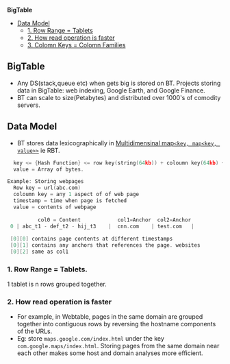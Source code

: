 **BigTable**
- [Data Model](#datamodel)
  - [1. Row Range = Tablets](#rr)
  - [2. How read operation is faster](#faster)
  - [3. Colomn Keys = Colomn Families](#family)

## BigTable
- Any DS(stack,queue etc) when gets big is stored on BT. Projects storing data in BigTable: web indexing, Google Earth, and Google Finance.
- BT can scale to size(Petabytes) and distributed over 1000's of comodity servers.

<a name=datamodel></a>
## Data Model
- BT stores data lexicographically in [Multidimensinal map`<key, map<key, value>>`](/Languages/Programming_Languages/c++/Standard_Template_Library) ie RBT.
```c
  key <= {Hash Function} <= row key(string(64kb)) + coloumn key(64kb) + timestamp(int64)
  value = Array of bytes.

Example: Storing webpages
  Row key = url(abc.com)
  coloumn key = any 1 aspect of of web page
  timestamp = time when page is fetched
  value = contents of webpage
  
          col0 = Content            col1=Anchor  col2=Anchor
 0 | abc_t1 - def_t2 - hij_t3    |  cnn.com    | test.com   |
 
 [0][0] contains page contents at different timestamps
 [0][1] contains any anchors that references the page. websites
 [0][2] same as col1
```

<a name=rr></a>
### 1. Row Range = Tablets. 
1 tablet is n rows grouped together.

<a name=faster></a>
### 2. How read operation is faster
- For example, in Webtable, pages in the same domain are grouped together into contiguous rows by reversing the hostname components of the URLs.
- Eg: store `maps.google.com/index.html` under the key `com.google.maps/index.html`. Storing pages from the same domain near each other makes some host and domain analyses more efficient.

